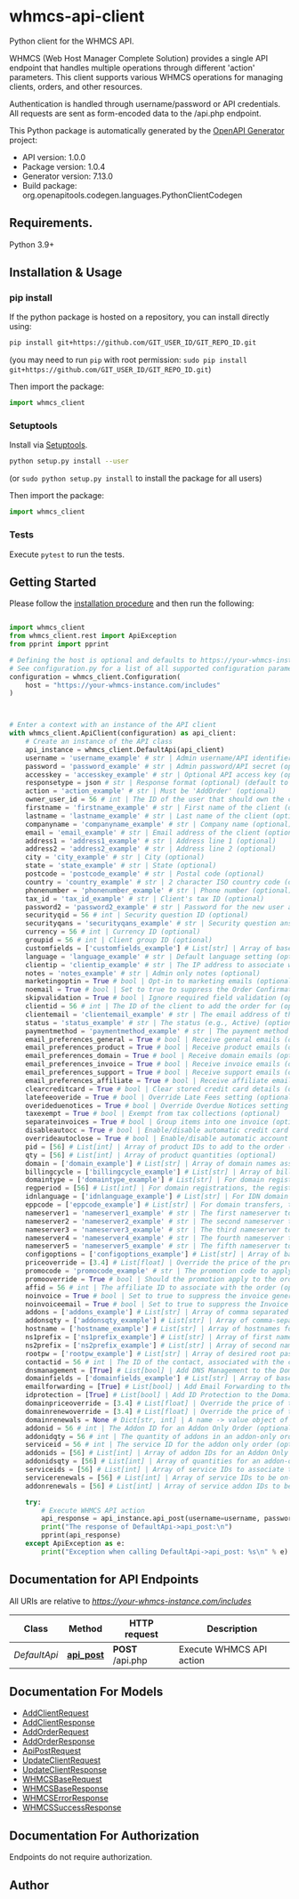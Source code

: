 # whmcs-api-client
Python client for the WHMCS API.

WHMCS (Web Host Manager Complete Solution) provides a single API endpoint that handles
multiple operations through different 'action' parameters. This client supports various
WHMCS operations for managing clients, orders, and other resources.

Authentication is handled through username/password or API credentials.
All requests are sent as form-encoded data to the /api.php endpoint.


This Python package is automatically generated by the [OpenAPI Generator](https://openapi-generator.tech) project:

- API version: 1.0.0
- Package version: 1.0.4
- Generator version: 7.13.0
- Build package: org.openapitools.codegen.languages.PythonClientCodegen

## Requirements.

Python 3.9+

## Installation & Usage
### pip install

If the python package is hosted on a repository, you can install directly using:

```sh
pip install git+https://github.com/GIT_USER_ID/GIT_REPO_ID.git
```
(you may need to run `pip` with root permission: `sudo pip install git+https://github.com/GIT_USER_ID/GIT_REPO_ID.git`)

Then import the package:
```python
import whmcs_client
```

### Setuptools

Install via [Setuptools](http://pypi.python.org/pypi/setuptools).

```sh
python setup.py install --user
```
(or `sudo python setup.py install` to install the package for all users)

Then import the package:
```python
import whmcs_client
```

### Tests

Execute `pytest` to run the tests.

## Getting Started

Please follow the [installation procedure](#installation--usage) and then run the following:

```python

import whmcs_client
from whmcs_client.rest import ApiException
from pprint import pprint

# Defining the host is optional and defaults to https://your-whmcs-instance.com/includes
# See configuration.py for a list of all supported configuration parameters.
configuration = whmcs_client.Configuration(
    host = "https://your-whmcs-instance.com/includes"
)



# Enter a context with an instance of the API client
with whmcs_client.ApiClient(configuration) as api_client:
    # Create an instance of the API class
    api_instance = whmcs_client.DefaultApi(api_client)
    username = 'username_example' # str | Admin username/API identifier (optional)
    password = 'password_example' # str | Admin password/API secret (optional)
    accesskey = 'accesskey_example' # str | Optional API access key (optional)
    responsetype = json # str | Response format (optional) (default to json)
    action = 'action_example' # str | Must be 'AddOrder' (optional)
    owner_user_id = 56 # int | The ID of the user that should own the client (optional)
    firstname = 'firstname_example' # str | First name of the client (optional)
    lastname = 'lastname_example' # str | Last name of the client (optional)
    companyname = 'companyname_example' # str | Company name (optional)
    email = 'email_example' # str | Email address of the client (optional)
    address1 = 'address1_example' # str | Address line 1 (optional)
    address2 = 'address2_example' # str | Address line 2 (optional)
    city = 'city_example' # str | City (optional)
    state = 'state_example' # str | State (optional)
    postcode = 'postcode_example' # str | Postal code (optional)
    country = 'country_example' # str | 2 character ISO country code (optional)
    phonenumber = 'phonenumber_example' # str | Phone number (optional)
    tax_id = 'tax_id_example' # str | Client's tax ID (optional)
    password2 = 'password2_example' # str | Password for the new user account (optional)
    securityqid = 56 # int | Security question ID (optional)
    securityqans = 'securityqans_example' # str | Security question answer (optional)
    currency = 56 # int | Currency ID (optional)
    groupid = 56 # int | Client group ID (optional)
    customfields = ['customfields_example'] # List[str] | Array of base64 encoded serialized array of product custom field values (optional)
    language = 'language_example' # str | Default language setting (optional)
    clientip = 'clientip_example' # str | The IP address to associate with the order (optional)
    notes = 'notes_example' # str | Admin only notes (optional)
    marketingoptin = True # bool | Opt-in to marketing emails (optional)
    noemail = True # bool | Set to true to suppress the Order Confirmation email being sent (optional)
    skipvalidation = True # bool | Ignore required field validation (optional)
    clientid = 56 # int | The ID of the client to add the order for (optional)
    clientemail = 'clientemail_example' # str | The email address of the client to update (optional)
    status = 'status_example' # str | The status (e.g., Active) (optional)
    paymentmethod = 'paymentmethod_example' # str | The payment method for the order in the system format (e.g., paypal, mailin) (optional)
    email_preferences_general = True # bool | Receive general emails (optional)
    email_preferences_product = True # bool | Receive product emails (optional)
    email_preferences_domain = True # bool | Receive domain emails (optional)
    email_preferences_invoice = True # bool | Receive invoice emails (optional)
    email_preferences_support = True # bool | Receive support emails (optional)
    email_preferences_affiliate = True # bool | Receive affiliate emails (optional)
    clearcreditcard = True # bool | Clear stored credit card details (optional)
    latefeeoveride = True # bool | Override Late Fees setting (optional)
    overideduenotices = True # bool | Override Overdue Notices setting (optional)
    taxexempt = True # bool | Exempt from tax collections (optional)
    separateinvoices = True # bool | Group items into one invoice (optional)
    disableautocc = True # bool | Enable/disable automatic credit card processing (optional)
    overrideautoclose = True # bool | Enable/disable automatic account closure (optional)
    pid = [56] # List[int] | Array of product IDs to add to the order (optional)
    qty = [56] # List[int] | Array of product quantities (optional)
    domain = ['domain_example'] # List[str] | Array of domain names associated with the products/domains (optional)
    billingcycle = ['billingcycle_example'] # List[str] | Array of billing cycles for the products (optional)
    domaintype = ['domaintype_example'] # List[str] | For domain registrations, array of register or transfer values (optional)
    regperiod = [56] # List[int] | For domain registrations, the registration periods for the domains (optional)
    idnlanguage = ['idnlanguage_example'] # List[str] | For IDN domain registrations, the language codes for the domains (optional)
    eppcode = ['eppcode_example'] # List[str] | For domain transfers, the EPP codes for the domains being transferred (optional)
    nameserver1 = 'nameserver1_example' # str | The first nameserver to apply to all domains in the order (optional)
    nameserver2 = 'nameserver2_example' # str | The second nameserver to apply to all domains in the order (optional)
    nameserver3 = 'nameserver3_example' # str | The third nameserver to apply to all domains in the order (optional)
    nameserver4 = 'nameserver4_example' # str | The fourth nameserver to apply to all domains in the order (optional)
    nameserver5 = 'nameserver5_example' # str | The fifth nameserver to apply to all domains in the order (optional)
    configoptions = ['configoptions_example'] # List[str] | Array of base64 encoded serialized array of product configurable options values (optional)
    priceoverride = [3.4] # List[float] | Override the price of the product being ordered (optional)
    promocode = 'promocode_example' # str | The promotion code to apply to the order (optional)
    promooverride = True # bool | Should the promotion apply to the order even without matching promotional products (optional)
    affid = 56 # int | The affiliate ID to associate with the order (optional)
    noinvoice = True # bool | Set to true to suppress the invoice generating for the whole order (optional)
    noinvoiceemail = True # bool | Set to true to suppress the Invoice Created email being sent for the order (optional)
    addons = ['addons_example'] # List[str] | Array of comma separated lists of addons to create on order with the products (optional)
    addonsqty = ['addonsqty_example'] # List[str] | Array of comma-separated lists of quantities for addons associated with products (optional)
    hostname = ['hostname_example'] # List[str] | Array of hostnames for VPS/Dedicated Server orders (optional)
    ns1prefix = ['ns1prefix_example'] # List[str] | Array of first nameserver prefixes for VPS/Dedicated servers (e.g., ns1 in ns1.hostname.com) (optional)
    ns2prefix = ['ns2prefix_example'] # List[str] | Array of second nameserver prefixes for VPS/Dedicated servers (e.g., ns2 in ns2.hostname.com) (optional)
    rootpw = ['rootpw_example'] # List[str] | Array of desired root passwords for VPS/Dedicated servers (optional)
    contactid = 56 # int | The ID of the contact, associated with the client, that should apply to all domains in the order (optional)
    dnsmanagement = [True] # List[bool] | Add DNS Management to the Domain Order (optional)
    domainfields = ['domainfields_example'] # List[str] | Array of base64 encoded serialized array of TLD Specific Field Values (optional)
    emailforwarding = [True] # List[bool] | Add Email Forwarding to the Domain Order (optional)
    idprotection = [True] # List[bool] | Add ID Protection to the Domain Order (optional)
    domainpriceoverride = [3.4] # List[float] | Override the price of the registration price on the domain being ordered (optional)
    domainrenewoverride = [3.4] # List[float] | Override the price of the renewal price on the domain being ordered (optional)
    domainrenewals = None # Dict[str, int] | A name -> value object of domainName -> renewalPeriod renewals to add an order for (optional)
    addonid = 56 # int | The Addon ID for an Addon Only Order (optional)
    addonidqty = 56 # int | The quantity of addons in an addon-only order (optional)
    serviceid = 56 # int | The service ID for the addon only order (optional)
    addonids = [56] # List[int] | Array of addon IDs for an Addon Only Order (optional)
    addonidsqty = [56] # List[int] | Array of quantities for an addon-only order (optional)
    serviceids = [56] # List[int] | Array of service IDs to associate the addons for an Addon Only order (optional)
    servicerenewals = [56] # List[int] | Array of service IDs to be on-demand renewed (optional)
    addonrenewals = [56] # List[int] | Array of service addon IDs to be on-demand renewed (optional)

    try:
        # Execute WHMCS API action
        api_response = api_instance.api_post(username=username, password=password, accesskey=accesskey, responsetype=responsetype, action=action, owner_user_id=owner_user_id, firstname=firstname, lastname=lastname, companyname=companyname, email=email, address1=address1, address2=address2, city=city, state=state, postcode=postcode, country=country, phonenumber=phonenumber, tax_id=tax_id, password2=password2, securityqid=securityqid, securityqans=securityqans, currency=currency, groupid=groupid, customfields=customfields, language=language, clientip=clientip, notes=notes, marketingoptin=marketingoptin, noemail=noemail, skipvalidation=skipvalidation, clientid=clientid, clientemail=clientemail, status=status, paymentmethod=paymentmethod, email_preferences_general=email_preferences_general, email_preferences_product=email_preferences_product, email_preferences_domain=email_preferences_domain, email_preferences_invoice=email_preferences_invoice, email_preferences_support=email_preferences_support, email_preferences_affiliate=email_preferences_affiliate, clearcreditcard=clearcreditcard, latefeeoveride=latefeeoveride, overideduenotices=overideduenotices, taxexempt=taxexempt, separateinvoices=separateinvoices, disableautocc=disableautocc, overrideautoclose=overrideautoclose, pid=pid, qty=qty, domain=domain, billingcycle=billingcycle, domaintype=domaintype, regperiod=regperiod, idnlanguage=idnlanguage, eppcode=eppcode, nameserver1=nameserver1, nameserver2=nameserver2, nameserver3=nameserver3, nameserver4=nameserver4, nameserver5=nameserver5, configoptions=configoptions, priceoverride=priceoverride, promocode=promocode, promooverride=promooverride, affid=affid, noinvoice=noinvoice, noinvoiceemail=noinvoiceemail, addons=addons, addonsqty=addonsqty, hostname=hostname, ns1prefix=ns1prefix, ns2prefix=ns2prefix, rootpw=rootpw, contactid=contactid, dnsmanagement=dnsmanagement, domainfields=domainfields, emailforwarding=emailforwarding, idprotection=idprotection, domainpriceoverride=domainpriceoverride, domainrenewoverride=domainrenewoverride, domainrenewals=domainrenewals, addonid=addonid, addonidqty=addonidqty, serviceid=serviceid, addonids=addonids, addonidsqty=addonidsqty, serviceids=serviceids, servicerenewals=servicerenewals, addonrenewals=addonrenewals)
        print("The response of DefaultApi->api_post:\n")
        pprint(api_response)
    except ApiException as e:
        print("Exception when calling DefaultApi->api_post: %s\n" % e)

```

## Documentation for API Endpoints

All URIs are relative to *https://your-whmcs-instance.com/includes*

Class | Method | HTTP request | Description
------------ | ------------- | ------------- | -------------
*DefaultApi* | [**api_post**](docs/DefaultApi.md#api_post) | **POST** /api.php | Execute WHMCS API action


## Documentation For Models

 - [AddClientRequest](docs/AddClientRequest.md)
 - [AddClientResponse](docs/AddClientResponse.md)
 - [AddOrderRequest](docs/AddOrderRequest.md)
 - [AddOrderResponse](docs/AddOrderResponse.md)
 - [ApiPostRequest](docs/ApiPostRequest.md)
 - [UpdateClientRequest](docs/UpdateClientRequest.md)
 - [UpdateClientResponse](docs/UpdateClientResponse.md)
 - [WHMCSBaseRequest](docs/WHMCSBaseRequest.md)
 - [WHMCSBaseResponse](docs/WHMCSBaseResponse.md)
 - [WHMCSErrorResponse](docs/WHMCSErrorResponse.md)
 - [WHMCSSuccessResponse](docs/WHMCSSuccessResponse.md)


<a id="documentation-for-authorization"></a>
## Documentation For Authorization

Endpoints do not require authorization.


## Author




